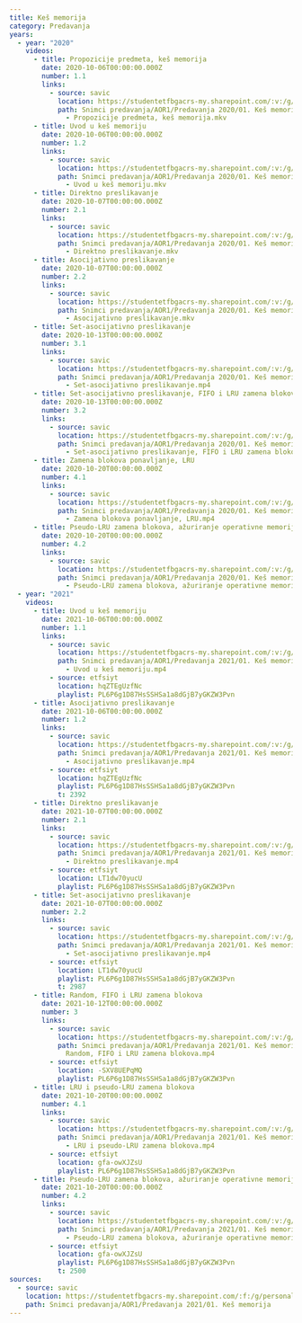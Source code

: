 ```yaml
---
title: Keš memorija
category: Predavanja
years:
  - year: "2020"
    videos:
      - title: Propozicije predmeta, keš memorija
        date: 2020-10-06T00:00:00.000Z
        number: 1.1
        links:
          - source: savic
            location: https://studentetfbgacrs-my.sharepoint.com/:v:/g/personal/sa190595d_student_etf_bg_ac_rs/EYFitUHpTgNLnVHyMUrWk3QBnYKQynoGJC8-jtERQwwUhw
            path: Snimci predavanja/AOR1/Predavanja 2020/01. Keš memorija/01.01 - 2020-10-06
              - Propozicije predmeta, keš memorija.mkv
      - title: Uvod u keš memoriju
        date: 2020-10-06T00:00:00.000Z
        number: 1.2
        links:
          - source: savic
            location: https://studentetfbgacrs-my.sharepoint.com/:v:/g/personal/sa190595d_student_etf_bg_ac_rs/EXh65VvvaAdAunjJzuURtucBqrgF0PMxqYWKyeTzEnICrw
            path: Snimci predavanja/AOR1/Predavanja 2020/01. Keš memorija/01.02 - 2020-10-06
              - Uvod u keš memoriju.mkv
      - title: Direktno preslikavanje
        date: 2020-10-07T00:00:00.000Z
        number: 2.1
        links:
          - source: savic
            location: https://studentetfbgacrs-my.sharepoint.com/:v:/g/personal/sa190595d_student_etf_bg_ac_rs/EfH9AbHCV8ZDrjFFJezlc1AB25f7my1vQdaYikQG-muPYw
            path: Snimci predavanja/AOR1/Predavanja 2020/01. Keš memorija/02.01 - 2020-10-07
              - Direktno preslikavanje.mkv
      - title: Asocijativno preslikavanje
        date: 2020-10-07T00:00:00.000Z
        number: 2.2
        links:
          - source: savic
            location: https://studentetfbgacrs-my.sharepoint.com/:v:/g/personal/sa190595d_student_etf_bg_ac_rs/EQxL5nrMyVpOkK3fKaFMhUcBBTR_UGEB-juBvmqa3toi8A
            path: Snimci predavanja/AOR1/Predavanja 2020/01. Keš memorija/02.02 - 2020-10-07
              - Asocijativno preslikavanje.mkv
      - title: Set-asocijativno preslikavanje
        date: 2020-10-13T00:00:00.000Z
        number: 3.1
        links:
          - source: savic
            location: https://studentetfbgacrs-my.sharepoint.com/:v:/g/personal/sa190595d_student_etf_bg_ac_rs/EanCQEbfCltHrTeHMFVajhYB2kN4xvwD1f3iFbFUIhd1Kw
            path: Snimci predavanja/AOR1/Predavanja 2020/01. Keš memorija/03.01 - 2020-10-13
              - Set-asocijativno preslikavanje.mp4
      - title: Set-asocijativno preslikavanje, FIFO i LRU zamena blokova
        date: 2020-10-13T00:00:00.000Z
        number: 3.2
        links:
          - source: savic
            location: https://studentetfbgacrs-my.sharepoint.com/:v:/g/personal/sa190595d_student_etf_bg_ac_rs/EUkTJ7fcxMxGooyb5iZP4yYBB7PSZqSeMaSaU2Pcga4Nzw
            path: Snimci predavanja/AOR1/Predavanja 2020/01. Keš memorija/03.02 - 2020-10-13
              - Set-asocijativno preslikavanje, FIFO i LRU zamena blokova.mp4
      - title: Zamena blokova ponavljanje, LRU
        date: 2020-10-20T00:00:00.000Z
        number: 4.1
        links:
          - source: savic
            location: https://studentetfbgacrs-my.sharepoint.com/:v:/g/personal/sa190595d_student_etf_bg_ac_rs/EcMB7ILHo09Khwv6wjq7t68BTY9XL8mogyFfud7z-gKI_Q
            path: Snimci predavanja/AOR1/Predavanja 2020/01. Keš memorija/04.01 - 2020-10-20
              - Zamena blokova ponavljanje, LRU.mp4
      - title: Pseudo-LRU zamena blokova, ažuriranje operativne memorije
        date: 2020-10-20T00:00:00.000Z
        number: 4.2
        links:
          - source: savic
            location: https://studentetfbgacrs-my.sharepoint.com/:v:/g/personal/sa190595d_student_etf_bg_ac_rs/EYb0Z-fcXzdOhCswXVUyvN0BSnEygF7XmIPFEaEpgtAkww
            path: Snimci predavanja/AOR1/Predavanja 2020/01. Keš memorija/04.02 - 2020-10-20
              - Pseudo-LRU zamena blokova, ažuriranje operativne memorije.mp4
  - year: "2021"
    videos:
      - title: Uvod u keš memoriju
        date: 2021-10-06T00:00:00.000Z
        number: 1.1
        links:
          - source: savic
            location: https://studentetfbgacrs-my.sharepoint.com/:v:/g/personal/sa190595d_student_etf_bg_ac_rs/Ea4-9T30xRNMgs_yoZipUJ0B4Tw76OV3jm9iQ4renlGCHw
            path: Snimci predavanja/AOR1/Predavanja 2021/01. Keš memorija/01.01 - 2021-10-06
              - Uvod u keš memoriju.mp4
          - source: etfsiyt
            location: hqZTEgUzfNc
            playlist: PL6P6g1D87HsSSHSa1a8dGjB7yGKZW3Pvn
      - title: Asocijativno preslikavanje
        date: 2021-10-06T00:00:00.000Z
        number: 1.2
        links:
          - source: savic
            location: https://studentetfbgacrs-my.sharepoint.com/:v:/g/personal/sa190595d_student_etf_bg_ac_rs/EQgJaF1x7mxMoKhjMmpQCOsB3oNtJvM5jl5LweK1O4Mu5Q
            path: Snimci predavanja/AOR1/Predavanja 2021/01. Keš memorija/01.02 - 2021-10-06
              - Asocijativno preslikavanje.mp4
          - source: etfsiyt
            location: hqZTEgUzfNc
            playlist: PL6P6g1D87HsSSHSa1a8dGjB7yGKZW3Pvn
            t: 2392
      - title: Direktno preslikavanje
        date: 2021-10-07T00:00:00.000Z
        number: 2.1
        links:
          - source: savic
            location: https://studentetfbgacrs-my.sharepoint.com/:v:/g/personal/sa190595d_student_etf_bg_ac_rs/EV3yW9SscB9FiDNnFYRbBCwBGQPquNo0hYa1zunNNfZGSQ
            path: Snimci predavanja/AOR1/Predavanja 2021/01. Keš memorija/02.01 - 2021-10-07
              - Direktno preslikavanje.mp4
          - source: etfsiyt
            location: LT1dw70yucU
            playlist: PL6P6g1D87HsSSHSa1a8dGjB7yGKZW3Pvn
      - title: Set-asocijativno preslikavanje
        date: 2021-10-07T00:00:00.000Z
        number: 2.2
        links:
          - source: savic
            location: https://studentetfbgacrs-my.sharepoint.com/:v:/g/personal/sa190595d_student_etf_bg_ac_rs/EckhkvPcIKxAqaRiMqf0M1AB2wvqMMCzBwoGMSQbUtqQpg
            path: Snimci predavanja/AOR1/Predavanja 2021/01. Keš memorija/02.02 - 2021-10-07
              - Set-asocijativno preslikavanje.mp4
          - source: etfsiyt
            location: LT1dw70yucU
            playlist: PL6P6g1D87HsSSHSa1a8dGjB7yGKZW3Pvn
            t: 2987
      - title: Random, FIFO i LRU zamena blokova
        date: 2021-10-12T00:00:00.000Z
        number: 3
        links:
          - source: savic
            location: https://studentetfbgacrs-my.sharepoint.com/:v:/g/personal/sa190595d_student_etf_bg_ac_rs/EYiqD3zDJKRCnmpNDScLTVUBEo2HZbPgclNEis2R52e7lA
            path: Snimci predavanja/AOR1/Predavanja 2021/01. Keš memorija/03 - 2021-10-12 -
              Random, FIFO i LRU zamena blokova.mp4
          - source: etfsiyt
            location: -SXV8UEPqMQ
            playlist: PL6P6g1D87HsSSHSa1a8dGjB7yGKZW3Pvn
      - title: LRU i pseudo-LRU zamena blokova
        date: 2021-10-20T00:00:00.000Z
        number: 4.1
        links:
          - source: savic
            location: https://studentetfbgacrs-my.sharepoint.com/:v:/g/personal/sa190595d_student_etf_bg_ac_rs/Ed525nyb7KFMugEaIc43PtQBkNN2PCAkobjwJ_frm6gOzw
            path: Snimci predavanja/AOR1/Predavanja 2021/01. Keš memorija/04.01 - 2021-10-20
              - LRU i pseudo-LRU zamena blokova.mp4
          - source: etfsiyt
            location: gfa-owXJZsU
            playlist: PL6P6g1D87HsSSHSa1a8dGjB7yGKZW3Pvn
      - title: Pseudo-LRU zamena blokova, ažuriranje operativne memorije
        date: 2021-10-20T00:00:00.000Z
        number: 4.2
        links:
          - source: savic
            location: https://studentetfbgacrs-my.sharepoint.com/:v:/g/personal/sa190595d_student_etf_bg_ac_rs/EYrm63T8YrNJk1ULk9eYhukBWt0iOfcYysyeGK2xDztm8w
            path: Snimci predavanja/AOR1/Predavanja 2021/01. Keš memorija/04.02 - 2021-10-20
              - Pseudo-LRU zamena blokova, ažuriranje operativne memorije.mp4
          - source: etfsiyt
            location: gfa-owXJZsU
            playlist: PL6P6g1D87HsSSHSa1a8dGjB7yGKZW3Pvn
            t: 2500
sources:
  - source: savic
    location: https://studentetfbgacrs-my.sharepoint.com/:f:/g/personal/sa190595d_student_etf_bg_ac_rs/EjiWo3uUcP5AjqiRbimD0fYBYkrjhv3ROp1JQzZWc8y2eQ
    path: Snimci predavanja/AOR1/Predavanja 2021/01. Keš memorija
---
```



